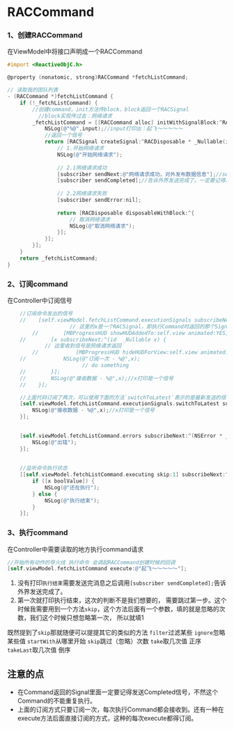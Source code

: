 # RACCommand

### 1、创建RACCommand

在ViewModel中将接口声明成一个RACCommand

```objective-c
#import <ReactiveObjC.h>

@property (nonatomic, strong)RACCommand *fetchListCommand;

// 读取我的团队列表
- (RACCommand *)fetchListCommand {
    if (!_fetchListCommand) {
        //创建command，init方法传block，block返回一个RACSignal
	      //block实现传过去：网络请求
        _fetchListCommand = [[RACCommand alloc] initWithSignalBlock:^RACSignal * _Nonnull(id  _Nullable input) {
            NSLog(@"%@",input);//input打印出：起飞～～～～～
            //返回一个信号
            return [RACSignal createSignal:^RACDisposable * _Nullable(id<RACSubscriber>  _Nonnull subscriber) {
                // 1.开始网络请求
                NSLog(@"开始网络请求");
                
                // 2.1网络请求成功
                [subscriber sendNext:@"网络请求成功，对外发布数据信息"];//sendNext会调起subscribeNext
                [subscriber sendCompleted];//告诉外界发送完成了。一定要记得发送完成消息，不然不能再次执行
                
                // 2.2网络请求失败
                [subscriber sendError:nil];
                
                return [RACDisposable disposableWithBlock:^{
                    // 取消网络请求
                    NSLog(@"取消网络请求");
                }];
            }];
        }];
    }
    return _fetchListCommand;
}
```

### 2、订阅command

在Controller中订阅信号

```objective-c
    //订阅命令发出的信号
    //    [self.viewModel.fetchListCommand.executionSignals subscribeNext:^(id  _Nullable x) {
        			// 这里的x是一个RACSignal，即执行Command时返回的那个Signal，所以x也是可以订阅的。收到这个信号，说明网络请求开始。
		//        [MBProgressHUD showHUDAddedTo:self.view animated:YES];
    //        [x subscribeNext:^(id  _Nullable x) {
            // 这里收到信号是网络请求返回
		//            [MBProgressHUD hideHUDForView:self.view animated:YES];
    //            NSLog(@"订阅一次 - %@",x);
			            // do something            
    //        }];
    //        NSLog(@"接收数据 - %@",x);//x打印是一个信号
    //    }];

    //上面代码订阅了两次，可以使用下面的方法`switchToLatest`表示的是最新发送的信号
    [self.viewModel.fetchListCommand.executionSignals.switchToLatest subscribeNext:^(id  _Nullable x) {
        NSLog(@"接收数据 - %@",x);//x打印是一个信号
    }];
    

    [self.viewModel.fetchListCommand.errors subscribeNext:^(NSError * _Nullable x) {
        NSLog(@"出错");
    }];
    
    
    //监听命令执行状态
    [[self.viewModel.fetchListCommand.executing skip:1] subscribeNext:^(NSNumber * _Nullable x) {
        if ([x boolValue]) {
            NSLog(@"还在执行");
        } else {
            NSLog(@"执行结束");
        }
    }];
```

### 3、执行command

在Controller中需要读取的地方执行command请求

```objective-c
//开始所有动作的导火线 执行命令 会调起RACCommand创建时候的回调
[self.viewModel.fetchListCommand execute:@"起飞～～～～～"];
```

1. 没有打印`执行结束`需要发送完消息之后调用`[subscriber sendCompleted];`告诉外界发送完成了。
2. 第一次就打印执行结束，这次的判断不是我们想要的， 需要跳过第一步。这个时候我需要用到一个方法`skip`，这个方法后面有一个参数，填的就是忽略的次数，我们这个时候只想忽略第一次， 所以就填1

既然提到了`skip`那就随便可以提提其它的类似的方法
 `filter`过滤某些
 `ignore`忽略某些值
 `startWith`从哪里开始
 `skip`跳过（忽略）次数
 `take`取几次值 正序
 `takeLast`取几次值 倒序

## 注意的点

- 在Command返回的Signal里面一定要记得发送Completed信号，不然这个Command的不能重复执行。
- 上面的订阅方式只要订阅一次，每次执行Command都会接收到。还有一种在execute方法后面直接订阅的方式，这种的每次execute都得订阅。
